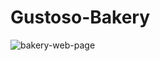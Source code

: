 # Gustoso-Bakery

![bakery-web-page](https://media.giphy.com/media/nltQs6pLyqhO6o9u3Q/giphy-downsized-large.gif)